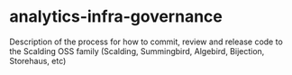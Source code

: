 # analytics-infra-governance
Description of the process for how to commit, review and release code to the Scalding OSS family (Scalding, Summingbird, Algebird, Bijection, Storehaus, etc)
